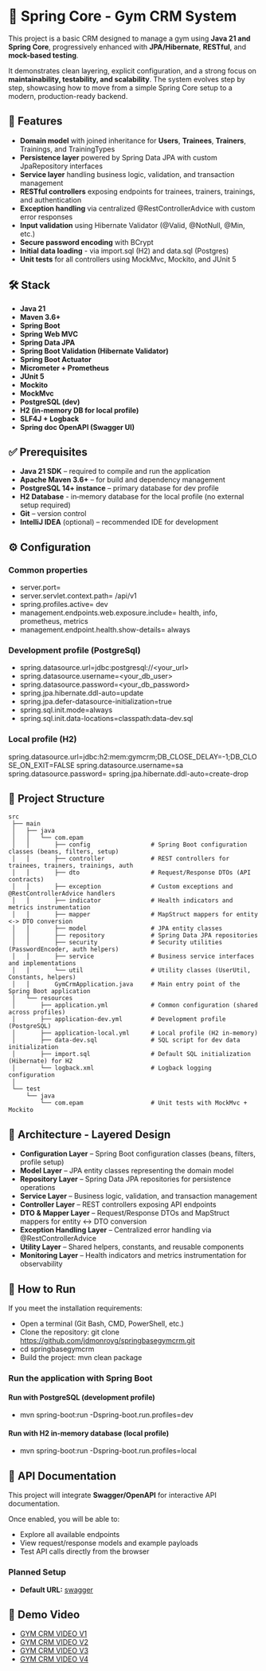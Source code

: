 # 🌱 Spring Core - Gym CRM System

This project is a basic CRM designed to manage a gym using **Java 21 and Spring Core**, 
progressively enhanced with **JPA/Hibernate**, **RESTful**, and **mock-based testing**.

It demonstrates clean layering, explicit configuration, and a strong focus on **maintainability, 
testability, and scalability**.
The system evolves step by step, showcasing how to move from a simple Spring Core setup to a modern, 
production-ready backend.


## 🧩 Features

- **Domain model** with joined inheritance for **Users**, **Trainees**, **Trainers**, 
Trainings, and TrainingTypes
- **Persistence layer** powered by Spring Data JPA with custom JpaRepository interfaces
- **Service layer** handling business logic, validation, and transaction management
- **RESTful controllers** exposing endpoints for trainees, trainers, trainings, and authentication
- **Exception handling** via centralized @RestControllerAdvice with custom error responses
- **Input validation** using Hibernate Validator (@Valid, @NotNull, @Min, etc.)
- **Secure password encoding** with BCrypt
- **Initial data loading** - via import.sql (H2) and data.sql (Postgres)
- **Unit tests** for all controllers using MockMvc, Mockito, and JUnit 5

## 🛠 Stack
- **Java 21**
- **Maven 3.6+**
- **Spring Boot**
- **Spring Web MVC**
- **Spring Data JPA**
- **Spring Boot Validation (Hibernate Validator)**
- **Spring Boot Actuator**
- **Micrometer + Prometheus**
- **JUnit 5**
- **Mockito**
- **MockMvc**
- **PostgreSQL (dev)**
- **H2 (in-memory DB for local profile)**
- **SLF4J + Logback**
- **Spring doc OpenAPI (Swagger UI)**

## ✅ Prerequisites
- **Java 21 SDK** – required to compile and run the application
- **Apache Maven 3.6+** – for build and dependency management
- **PostgreSQL 14+ instance** – primary database for dev profile
- **H2 Database** - in‑memory database for the local profile (no external setup required)
- **Git** – version control
- **IntelliJ IDEA** (optional) – recommended IDE for development

## ⚙️ Configuration
### Common properties
- server.port= <your port>
- server.servlet.context.path= /api/v1
- spring.profiles.active= dev
- management.endpoints.web.exposure.include= health, info, prometheus, metrics
- management.endpoint.health.show-details= always
### Development profile (PostgreSql)
- spring.datasource.url=jdbc:postgresql://<your_url>
- spring.datasource.username=<your_db_user>
- spring.datasource.password=<your_db_password>
- spring.jpa.hibernate.ddl-auto=update
- spring.jpa.defer-datasource-initialization=true
- spring.sql.init.mode=always
- spring.sql.init.data-locations=classpath:data-dev.sql

### Local profile (H2)
spring.datasource.url=jdbc:h2:mem:gymcrm;DB_CLOSE_DELAY=-1;DB_CLOSE_ON_EXIT=FALSE
spring.datasource.username=sa
spring.datasource.password=
spring.jpa.hibernate.ddl-auto=create-drop

## 📁 Project Structure

```
src
 ├── main
 │   ├── java
 │   │   └── com.epam
 │   │       ├── config                 # Spring Boot configuration classes (beans, filters, setup)
 │   │       ├── controller             # REST controllers for trainees, trainers, trainings, auth
 │   │       ├── dto                    # Request/Response DTOs (API contracts)
 │   │       ├── exception              # Custom exceptions and @RestControllerAdvice handlers
 │   │       ├── indicator              # Health indicators and metrics instrumentation
 │   │       ├── mapper                 # MapStruct mappers for entity <-> DTO conversion
 │   │       ├── model                  # JPA entity classes
 │   │       ├── repository             # Spring Data JPA repositories
 │   │       ├── security               # Security utilities (PasswordEncoder, auth helpers)
 │   │       ├── service                # Business service interfaces and implementations
 │   │       └── util                   # Utility classes (UserUtil, Constants, helpers)
 │   │       GymCrmApplication.java     # Main entry point of the Spring Boot application
 │   └── resources
 │       ├── application.yml            # Common configuration (shared across profiles)
 │       ├── application-dev.yml        # Development profile (PostgreSQL)
 │       ├── application-local.yml      # Local profile (H2 in-memory)
 │       ├── data-dev.sql               # SQL script for dev data initialization
 │       ├── import.sql                 # Default SQL initialization (Hibernate) for H2
 │       └── logback.xml                # Logback logging configuration
 │
 └── test
     └── java
         └── com.epam                   # Unit tests with MockMvc + Mockito

```

## 🧱 Architecture - Layered Design
- **Configuration Layer** – Spring Boot configuration classes (beans, filters, profile setup)
- **Model Layer** – JPA entity classes representing the domain model
- **Repository Layer** – Spring Data JPA repositories for persistence operations
- **Service Layer** – Business logic, validation, and transaction management
- **Controller Layer** – REST controllers exposing API endpoints
- **DTO & Mapper Layer** – Request/Response DTOs and MapStruct mappers for entity ↔ DTO conversion
- **Exception Handling Layer** – Centralized error handling via @RestControllerAdvice
- **Utility Layer** – Shared helpers, constants, and reusable components
- **Monitoring Layer** – Health indicators and metrics instrumentation for observability

## 🚀 How to Run
If you meet the installation requirements:
- Open a terminal (Git Bash, CMD, PowerShell, etc.)
- Clone the repository:
  git clone https://github.com/jdmonroyg/springbasegymcrm.git
- cd springbasegymcrm
- Build the project:
  mvn clean package
### Run the application with Spring Boot

#### Run with PostgreSQL (development profile)
- mvn spring-boot:run -Dspring-boot.run.profiles=dev

#### Run with H2 in-memory database (local profile)
- mvn spring-boot:run -Dspring-boot.run.profiles=local

## 📖 API Documentation

This project will integrate **Swagger/OpenAPI** for interactive API documentation.

Once enabled, you will be able to:
- Explore all available endpoints
- View request/response models and example payloads
- Test API calls directly from the browser

### Planned Setup
- **Default URL:** [swagger](http://localhost:8080/api/v1/swagger-ui.html)

## 🎥 Demo Video 
- [GYM CRM VIDEO V1](https://youtu.be/o87Heqkcnlo)
- [GYM CRM VIDEO V2](https://youtu.be/w2W7PWNIXQg)
- [GYM CRM VIDEO V3](https://youtu.be/1_aTo8xAp7c)
- [GYM CRM VIDEO V4](https://youtu.be/nlWGZcHzJIs)  
